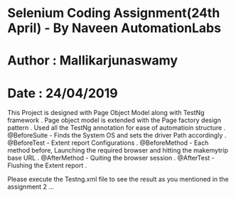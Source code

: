 # Selenium Coding Assignment(24th April) - By Naveen AutomationLabs
# Author : Mallikarjunaswamy
# Date : 24/04/2019


This Project is designed with Page Object Model along with TestNg framework .
Page object model is extended with the Page factory design pattern .
Used all the TestNg annotation for ease of automatioin structure .
@BeforeSuite - Finds the System OS and sets the driver Path accordingly .
@BeforeTest - Extent report Configurations .
@BeforeMethod - Each method before, Launching the required browser and hitting the makemytrip base URL .
@AfterMethod - Quiting the browser session .
@AfterTest - Flushing the Extent report .

Please execute the Testng.xml file to see the result as you mentioned in the assignment 2 ... 

